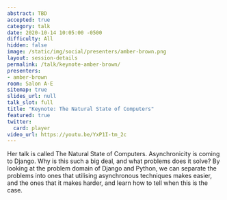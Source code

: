 ```yaml
---
abstract: TBD
accepted: true
category: talk
date: 2020-10-14 10:05:00 -0500
difficulty: All
hidden: false
image: /static/img/social/presenters/amber-brown.png
layout: session-details
permalink: /talk/keynote-amber-brown/
presenters:
- amber-brown
room: Salon A-E
sitemap: true
slides_url: null
talk_slot: full
title: "Keynote: The Natural State of Computers"
featured: true
twitter:
  card: player
video_url: https://youtu.be/YxP1I-tm_2c
---
```


Her talk is called The Natural State of Computers. Asynchronicity is coming to Django. Why is this such a big deal, and what problems does it solve? By looking at the problem domain of Django and Python, we can separate the problems into ones that utilising asynchronous techniques makes easier, and the ones that it makes harder, and learn how to tell when this is the case.
